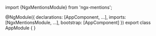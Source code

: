 import {NgxMentionsModule} from 'ngx-mentions';

@NgModule({
  declarations: [AppComponent, ...],
  imports: [NgxMentionsModule, ...],
  bootstrap: [AppComponent]
})
export class AppModule {
}